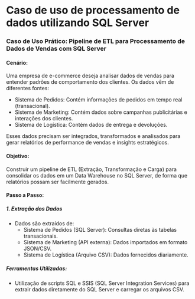 # Caso de uso de processamento de dados utilizando SQL Server

### Caso de Uso Prático: Pipeline de ETL para Processamento de Dados de Vendas com SQL Server

#### Cenário:

Uma empresa de e-commerce deseja analisar dados de vendas para entender padrões de comportamento dos clientes. Os dados vêm de diferentes fontes:

- Sistema de Pedidos: Contém informações de pedidos em tempo real (transacional).
- Sistema de Marketing: Contém dados sobre campanhas publicitárias e interações dos clientes.
- Sistema de Logística: Contém dados de entrega e devoluções.

Esses dados precisam ser integrados, transformados e analisados para gerar relatórios de performance de vendas e insights estratégicos.

#### Objetivo:

Construir um pipeline de ETL (Extração, Transformação e Carga) para consolidar os dados em um Data Warehouse no SQL Server, de forma que relatórios possam ser facilmente gerados.

#### Passo a Passo:

##### 1. Extração dos Dados

- Dados são extraídos de:
  - Sistema de Pedidos (SQL Server): Consultas diretas às tabelas transacionais.
  - Sistema de Marketing (API externa): Dados importados em formato JSON/CSV.
  - Sistema de Logística (Arquivo CSV): Dados fornecidos diariamente.

##### Ferramentas Utilizadas:

- Utilização de scripts SQL e SSIS (SQL Server Integration Services) para extrair dados diretamente do SQL Server e carregar os arquivos CSV.

  
    
